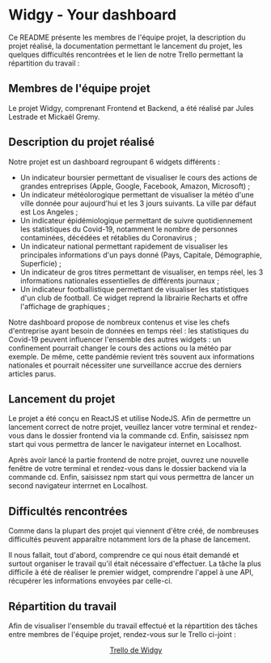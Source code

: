 # Widgy - Your dashboard

Ce README présente les membres de l'équipe projet, la description du projet réalisé, la documentation permettant le lancement du projet, les quelques difficultés rencontrées et le lien de notre Trello permettant la répartition du travail :

## Membres de l'équipe projet

Le projet Widgy, comprenant Frontend et Backend, a été réalisé par Jules Lestrade et Mickaël Gremy.

## Description du projet réalisé

Notre projet est un dashboard regroupant 6 widgets différents :

- Un indicateur boursier permettant de visualiser le cours des actions de grandes entreprises (Apple, Google, Facebook, Amazon, Microsoft) ;
- Un indicateur météolorogique permettant de visualiser la météo d'une ville donnée pour aujourd'hui et les 3 jours suivants. La ville par défaut est Los Angeles ;
- Un indicateur épidémiologique permettant de suivre quotidiennement les statistiques du Covid-19, notamment le nombre de personnes contaminées, décédées et rétablies du Coronavirus ;
- Un indicateur national permettant rapidement de visualiser les principales informations d'un pays donné (Pays, Capitale, Démographie, Superficie) ;
- Un indicateur de gros titres permettant de visualiser, en temps réel, les 3 informations nationales essentielles de différents journaux ;
- Un indicateur footballistique permettant de visualiser les statistiques d'un club de football. Ce widget reprend la librairie Recharts et offre l'affichage de graphiques ;

Notre dashboard propose de nombreux contenus et vise les chefs d'entreprise ayant besoin de données en temps réel : les statistiques du Covid-19 peuvent influencer l'ensemble des autres widgets : un confinement pourrait changer le cours des actions ou la météo par exemple. De même, cette pandémie revient très souvent aux informations nationales et pourrait nécessiter une surveillance accrue des derniers articles parus.

## Lancement du projet

Le projet a été conçu en ReactJS et utilise NodeJS. Afin de permettre un lancement correct de notre projet, veuillez lancer votre terminal et rendez-vous dans le dossier frontend via la commande cd. Enfin, saisissez npm start qui vous permettra de lancer le navigateur internet en Localhost.

Après avoir lancé la partie frontend de notre projet, ouvrez une nouvelle fenêtre de votre terminal et rendez-vous dans le dossier backend via la commande cd. Enfin, saisissez npm start qui vous permettra de lancer un second navigateur interrnet en Localhost.

## Difficultés rencontrées

Comme dans la plupart des projet qui viennent d'être créé, de nombreuses difficultés peuvent apparaître notamment lors de la phase de lancement.

Il nous fallait, tout d'abord, comprendre ce qui nous était demandé et surtout organiser le travail qu'il était nécessaire d'effectuer. La tâche la plus difficile à été de réaliser le premier widget, comprendre l'appel à une API, récupérer les informations envoyées par celle-ci.

## Répartition du travail

Afin de visualiser l'ensemble du travail effectué et la répartition des tâches entre membres de l'équipe projet, rendez-vous sur le Trello ci-joint : 

<p align="center">
 <a href="https://trello.com/b/Hjukhlm3/widgy">Trello de Widgy</a>
</p>

